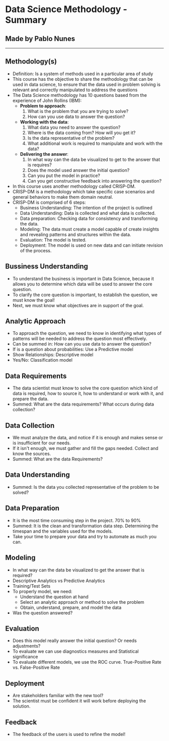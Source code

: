 # Data Science Methodology - Summary

## Made by Pablo Nunes

----

## Methodology(s)

- Definition: Is a system of methods used in a particular area of study
- This course has the objective to share the methodology that can be used in data science, to ensure that the data used in problem solving is relevant and correctly manipulated to address the questions
- The Data Science methodology has 10 questions based from the experience of John Rollins (IBM):
  - **Problem to approach**:
    1. What is the problem that you are trying to solve?
    2. How can you use data to answer the question?
  - **Working with the data**:
     1. What data you need to answer the question?
     2. Where is the data coming from? How will you get it?
     3. Is the data representative of the problem?
     4. What additional work is required to manipulate and work with the data?
  - **Delivering the answer**:
    1. In what way can the data be visualized to get to the answer that is requires?
    2. Does the model used answer the initial question?
    3. Can you put the model in practice?
    4. Can you get constructive feedback into answering the question?
- In this course uses another methodology called CRISP-DM.
- CRISP-DM is a methodology which take specific case scenarios and general behaviors to make them domain neutral.
- CRISP-DM is comprised of 6 steps:
  - Business Understanding: The intention of the project is outlined
  - Data Understanding: Data is collected and what data is collected.
  - Data preparation: Checking data for consistency and transforming the data.
  - Modeling: The data must create a model capable of create insights and revealing patterns and structures within the data.
  - Evaluation: The model is tested.
  - Deployment: The model is used on new data and can initiate revision of the process.

## Bussiness Understanding

- To understand the business is important in Data Science, because it allows you to determine which data will be used to answer the core question.
- To clarify the core question is important, to establish the question, we must know the goal!
- Next, we must know what objectives are in support of the goal.

## Analytic Approach

- To approach the question, we need to know in identifying what types of patterns will be needed to address the question most effectively.
- Can be summed in: How can you use data to answer the question?
- If is a question about probabilities: Use a Predictive model
- Show Relationships: Descriptive model
- Yes/No: Classification model

## Data Requirements

- The data scientist must know to solve the core question which kind of data is required, how to source it, how to understand or work with it, and prepare the data.
- Summed: What are the data requirements? What occurs during data collection?

## Data Collection

- We must analyze the data, and notice if it is enough and makes sense or is insufficient for our needs.
- If it isn't enough, we must gather and fill the gaps needed. Collect and know the sources.
- Summed: What are the data Requirements?

## Data Understanding

- Summed: Is the data you collected representative of the problem to be solved?

## Data Preparation

- It is the most time consuming step in the project. 70% to 90%
- Summed: It is the clean and transformation data step. Determining the timespan and the variables used for the models.
- Take your time to prepare your data and try to automate as much you can.

## Modeling

- In what way can the data be visualized to get the answer that is required?
- Descriptive Analytics vs Predictive Analytics
- Training/Test Sets
- To properly model, we need:
  - Understand the question at hand
  - Select an analytic approach or method to solve the problem
  - Obtain, understand, prepare, and model the data
- Was the question answered?

## Evaluation

- Does this model really answer the initial question? Or needs adjustments?
- To evaluate we can use diagnostics measures and Statistical significance
- To evaluate different models, we use the ROC curve. True-Positive Rate vs. False-Positive Rate

## Deployment

- Are stakeholders familiar with the new tool?
- The scientist must be confident it will work before deploying the solution.

## Feedback

- The feedback of the users is used to refine the model!
